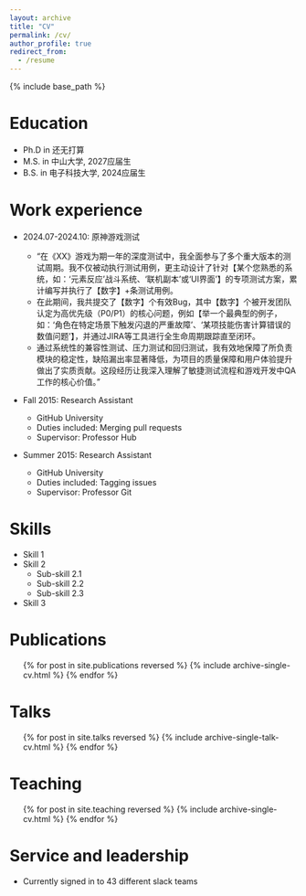 ```yaml
---
layout: archive
title: "CV"
permalink: /cv/
author_profile: true
redirect_from:
  - /resume
---
```


{% include base_path %}

Education
======
* Ph.D in 还无打算 
* M.S. in 中山大学, 2027应届生
* B.S. in 电子科技大学, 2024应届生

Work experience
======
* 2024.07-2024.10: 原神游戏测试
  * “在《XX》游戏为期一年的深度测试中，我全面参与了多个重大版本的测试周期。我不仅被动执行测试用例，更主动设计了针对【某个您熟悉的系统，如：‘元素反应’战斗系统、‘联机副本’或‘UI界面’】的专项测试方案，累计编写并执行了【数字】+条测试用例。
  * 在此期间，我共提交了【数字】个有效Bug，其中【数字】个被开发团队认定为高优先级（P0/P1）的核心问题，例如【举一个最典型的例子，如：‘角色在特定场景下触发闪退的严重故障’、‘某项技能伤害计算错误的数值问题’】，并通过JIRA等工具进行全生命周期跟踪直至闭环。​
  * 通过系统性的兼容性测试、压力测试和回归测试，我有效地保障了所负责模块的稳定性，缺陷漏出率显著降低，为项目的质量保障和用户体验提升做出了实质贡献。这段经历让我深入理解了敏捷测试流程和游戏开发中QA工作的核心价值。”​

* Fall 2015: Research Assistant
  * GitHub University
  * Duties included: Merging pull requests
  * Supervisor: Professor Hub

* Summer 2015: Research Assistant
  * GitHub University
  * Duties included: Tagging issues
  * Supervisor: Professor Git
  
Skills
======
* Skill 1
* Skill 2
  * Sub-skill 2.1
  * Sub-skill 2.2
  * Sub-skill 2.3
* Skill 3

Publications
======
  <ul>{% for post in site.publications reversed %}
    {% include archive-single-cv.html %}
  {% endfor %}</ul>
  
Talks
======
  <ul>{% for post in site.talks reversed %}
    {% include archive-single-talk-cv.html  %}
  {% endfor %}</ul>
  
Teaching
======
  <ul>{% for post in site.teaching reversed %}
    {% include archive-single-cv.html %}
  {% endfor %}</ul>
  
Service and leadership
======
* Currently signed in to 43 different slack teams
